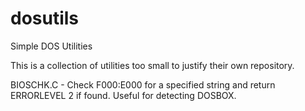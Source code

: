 # dosutils
Simple DOS Utilities

This is a collection of utilities too small to justify their own repository.

BIOSCHK.C - Check F000:E000 for a specified string and return ERRORLEVEL 2 if found. Useful for detecting DOSBOX.

